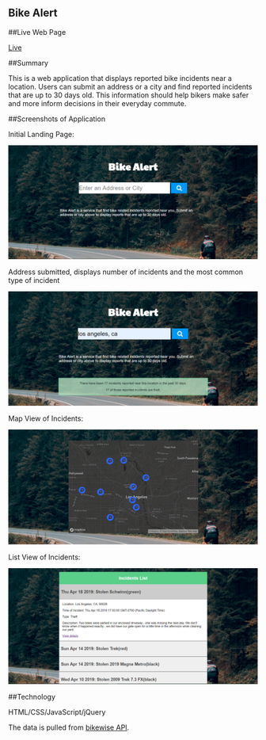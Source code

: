 ## Bike Alert

##Live Web Page

[Live](https://kvnlxu.github.io/bike-alert/)

##Summary

This is a web application that displays reported bike incidents near a location.
Users can submit an address or a city and find reported incidents that are up to 30 days old.
This information should help bikers make safer and more inform decisions in their everyday commute.

##Screenshots of Application

Initial Landing Page:

![landing page](screenshots/landing.png?raw=true)

Address submitted, displays number of incidents and the most common type of incident

![address submitted](screenshots/addressSubmitted.png?raw=true)

Map View of Incidents:

![map](screenshots/map.png?raw=true)

List View of Incidents:

![list](screenshots/list.png?raw=true)


##Technology

HTML/CSS/JavaScript/jQuery

The data is pulled from [bikewise API](https://www.bikewise.org/documentation/api_v2).